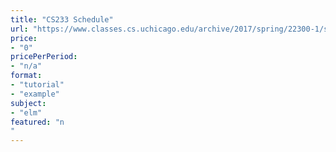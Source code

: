 ```yaml
---
title: "CS233 Schedule"
url: "https://www.classes.cs.uchicago.edu/archive/2017/spring/22300-1/schedule.html"
price: 
- "0"
pricePerPeriod: 
- "n/a"
format: 
- "tutorial"
- "example"
subject: 
- "elm"
featured: "n"
---
```

